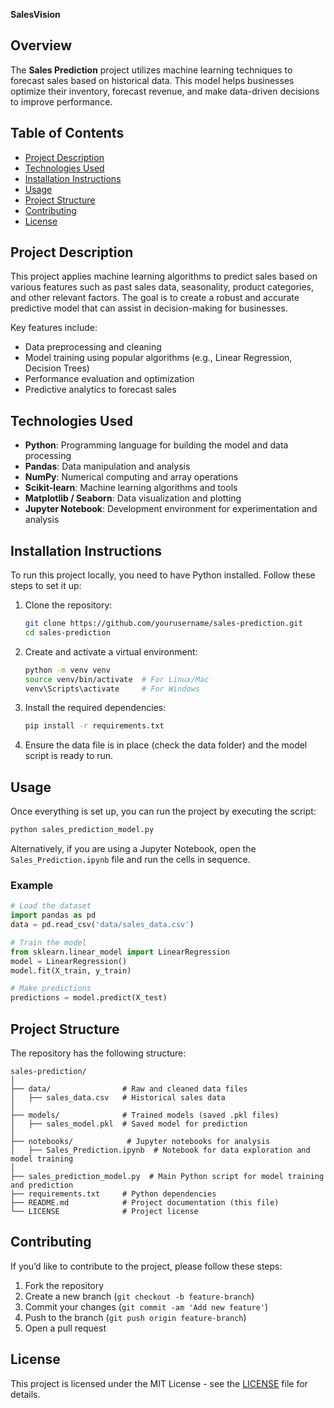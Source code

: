 **SalesVision**

## Overview
The **Sales Prediction** project utilizes machine learning techniques to forecast sales based on historical data. This model helps businesses optimize their inventory, forecast revenue, and make data-driven decisions to improve performance.

## Table of Contents
- [Project Description](#project-description)
- [Technologies Used](#technologies-used)
- [Installation Instructions](#installation-instructions)
- [Usage](#usage)
- [Project Structure](#project-structure)
- [Contributing](#contributing)
- [License](#license)

## Project Description
This project applies machine learning algorithms to predict sales based on various features such as past sales data, seasonality, product categories, and other relevant factors. The goal is to create a robust and accurate predictive model that can assist in decision-making for businesses.

Key features include:
- Data preprocessing and cleaning
- Model training using popular algorithms (e.g., Linear Regression, Decision Trees)
- Performance evaluation and optimization
- Predictive analytics to forecast sales

## Technologies Used
- **Python**: Programming language for building the model and data processing
- **Pandas**: Data manipulation and analysis
- **NumPy**: Numerical computing and array operations
- **Scikit-learn**: Machine learning algorithms and tools
- **Matplotlib / Seaborn**: Data visualization and plotting
- **Jupyter Notebook**: Development environment for experimentation and analysis

## Installation Instructions
To run this project locally, you need to have Python installed. Follow these steps to set it up:

1. Clone the repository:
   ```bash
   git clone https://github.com/yourusername/sales-prediction.git
   cd sales-prediction
   ```

2. Create and activate a virtual environment:
   ```bash
   python -m venv venv
   source venv/bin/activate  # For Linux/Mac
   venv\Scripts\activate     # For Windows
   ```

3. Install the required dependencies:
   ```bash
   pip install -r requirements.txt
   ```

4. Ensure the data file is in place (check the data folder) and the model script is ready to run.

## Usage
Once everything is set up, you can run the project by executing the script:

```bash
python sales_prediction_model.py
```

Alternatively, if you are using a Jupyter Notebook, open the `Sales_Prediction.ipynb` file and run the cells in sequence.

### Example
```python
# Load the dataset
import pandas as pd
data = pd.read_csv('data/sales_data.csv')

# Train the model
from sklearn.linear_model import LinearRegression
model = LinearRegression()
model.fit(X_train, y_train)

# Make predictions
predictions = model.predict(X_test)
```

## Project Structure
The repository has the following structure:

```
sales-prediction/
│
├── data/                # Raw and cleaned data files
│   ├── sales_data.csv   # Historical sales data
│
├── models/              # Trained models (saved .pkl files)
│   ├── sales_model.pkl  # Saved model for prediction
│
├── notebooks/            # Jupyter notebooks for analysis
│   ├── Sales_Prediction.ipynb  # Notebook for data exploration and model training
│
├── sales_prediction_model.py  # Main Python script for model training and prediction
├── requirements.txt     # Python dependencies
├── README.md            # Project documentation (this file)
└── LICENSE              # Project license
```

## Contributing
If you’d like to contribute to the project, please follow these steps:
1. Fork the repository
2. Create a new branch (`git checkout -b feature-branch`)
3. Commit your changes (`git commit -am 'Add new feature'`)
4. Push to the branch (`git push origin feature-branch`)
5. Open a pull request

## License
This project is licensed under the MIT License - see the [LICENSE](LICENSE) file for details.
